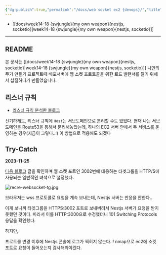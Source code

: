 ```yaml
---
{"dg-publish":true,"permalink":"/docs/web socket ec2 {devops}/","title":"web socket ec2 {devops}"}
---
```


- [[docs/week14-18 {swjungle}{my own weapon}{nestjs, socketio}\|week14-18 {swjungle}{my own weapon}{nestjs, socketio}]]
___

## README

본 문서는 [[docs/week14-18 {swjungle}{my own weapon}{nestjs, socketio}\|week14-18 {swjungle}{my own weapon}{nestjs, socketio}]] 나만의 무기 만들기 프로젝트때 배포서버에 웹 소켓 프로토콜을 위한 로드 밸런서를 달기 위해서 삽질하다가 만들었습니다.

## 리스너 규칙

- [리스너 규칙 분석한 블로그](https://isn-t.tistory.com/35)

신기하게도, 리스너 규칙에 `Host`는 서브도메인으로 분리할 수도 있었다. 현재 나는 서브도메인을 Route53을 통해서 분리해놓았는데, 하나의 EC2 서버 안에서 두 서비스를 운영하는 경우(지금이 그렇다..!) 이 방법으로 적용해도 되겠다

## Try-Catch

**2023-11-25**

[다음 블로그](https://velog.io/@jupiter-j/Project-webrtc-ec2-%EC%8B%A4%ED%96%89) 글을 확인하며 웹 소켓 포트인 3002번에 대응하는 타겟그룹을 HTTP/S에 사용되는 일반적인 녀석으로 설정했다.

![recre-websocket-tg.jpg](/img/user/docs/assets/recre-websocket-tg.jpg)

브라우저는 wss 프로토콜로 요청을 계속 보내는데, Nestjs 서버는 반응을 안한다..

이게 보니까 타겟그룹을 HTTPS:3002 포트로 보내버려서 Nestjs 서버가 요청을 받지 못했던 것이다. 따라서 이를 HTTP:3000으로 수정했더니 101 Switching Protocols 응답을 확인했다.

하지만,

프로토콜 변경 이후에 Nestjs 콘솔에 로그가 찍히지 않는다..! nmap으로 ec2에 소켓 포트로 요청이 들어오는지 검사해봐야겠다.
